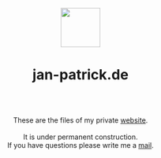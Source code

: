 <p align="center">
  <img src="https://raw.githubusercontent.com/jan-patrick/jan-patrick.de/master/img/logo.png" width=80><br>
</p>
<h1 align="center">jan-patrick.de</h1>
<br>
<br>
<p align="center">
  These are the files of my private <a href="https://jan-patrick.de">website</a>.
  <br><br>
  It is under permanent construction.
  <br>
  If you have questions please write me a 
  <a href="&#109;&#097;&#105;&#108;&#116;&#111;&#058;&#109;&#097;&#105;&#108;&#064;&#106;&#097;&#110;&#045;&#112;&#097;&#116;&#114;&#105;&#099;&#107;&#046;&#100;&#101;">mail</a>.
</p>
